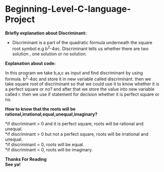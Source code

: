 # Beginning-Level-C-language-Project

<b>Briefly explanation about Discriminant:</b>

* Discriminant is a part of the quadratic formula underneath the square root symbol e.g b<sup>2</sup>-4*a*c. Discriminant tells us whether there are two solution , one solution or no solution.

<b>Explanation about code:</b>

In this program we take b,a,c as input and find discriminant by using formula. b<sup>2</sup>-4*a*c and store it in new variable called discriminant. then we take square root of discriminant 
so that we could use it to know whether it is a perfect square or no? and after that we store the value into new variable called r. then we use if statement for decision whether it is perfect
square or no.

<b>How to know that the roots will be rational,irrational,equal,unequal,imaginary?</b>

*if discriminant > 0 and it is perfect square, roots will be rational and unequal.
<br>
*if discriminant > 0 but not a perfect square, roots will be irrational and unequal.
<br>
*if discriminant = 0, roots will be equal.
<br>
*if discriminant < 0, roots will be imaginary.

<b>Thanks For Reading</b>
<br>
<b>See ya!</b>


